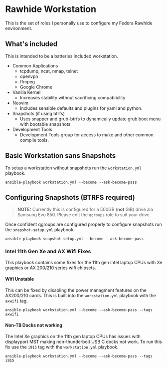 <h1>Rawhide Workstation</h1>

This is the set of roles I personally use to configure my Fedora Rawhide environment.

## What's included

This is intended to be a batteries included workstation. 

* Common Applications
    - tcpdump, ncat, nmap, telnet
    - openvpn
    - ffmpeg
    - Google Chrome
* Vanilla Kernel
    - Increases stability without sacrificing compabibility
* Neovim
    - Includes sensible defaults and plugins for yaml and python.
* Snapshots (if using btrfs)
    - Uses snapper and grub-btrfs to dynamically update grub boot menu with bootable snapshots
* Development Tools
    - Development Tools group for access to make and other common compile tools.

## Basic Workstation sans Snapshots

To setup a workstation without snapshots run the `workstation.yml` playbook.

```
ansible-playbook workstation.yml --become --ask-become-pass
```

## Configuring Snapshots (BTRFS required)

> **NOTE:** Currently this is configured for a 500GB (**not** GiB) drive ala Samsung Evo 850. Please edit the `qgroups` role to suit your drive.

Once confident qgroups are configured properly to configure snapshots run the `snapshot-setup.yml` playbook.

```
ansible-playbook snapshot-setup.yml --become --ask-become-pass
```

### Intel 11th Gen Xe and AX Wifi Fixes

This playbook contains some fixes for the 11th gen Intel laptop CPUs with Xe graphics or AX 200/210 series wifi chipsets.

#### Wifi Unstable

This can be fixed by disabling the power managment features on the AX200/210 cards. This is built into the `workstation.yml` playbook with the `axwifi` tag.

```
ansible-playbook workstation.yml --become --ask-become-pass --tags axwifi
```

#### Non-TB Docks not working

The Intel Xe graphics on the 11th gen laptop CPUs has issues with displayport MST making non-thunderbolt USB C docks not work. To run this fix use the `i915` tag with the `workstation.yml` playbook.

```
ansible-playbook workstation.yml --become --ask-become-pass --tags i915
```
